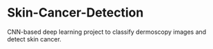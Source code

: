 # Skin-Cancer-Detection
CNN-based deep learning project to classify dermoscopy images and detect skin cancer.
